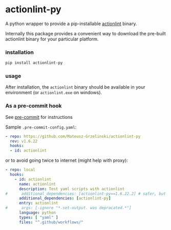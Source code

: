 # actionlint-py

A python wrapper to provide a pip-installable [actionlint] binary.

Internally this package provides a convenient way to download the pre-built
actionlint binary for your particular platform.

### installation

```bash
pip install actionlint-py
```

### usage

After installation, the `actionlint` binary should be available in your
environment (or `actionlint.exe` on windows).

### As a pre-commit hook

See [pre-commit] for instructions

Sample `.pre-commit-config.yaml`:

```yaml
- repo: https://github.com/Mateusz-Grzelinski/actionlint-py
  rev: v1.6.22
  hooks:
  - id: actionlint
```

or to avoid going twice to internet (might help with proxy):

```yaml
- repo: local
  hooks:
    - id: actionlint
      name: actionlint
      description: Test yaml scripts with actionlint
#      additional_dependencies: [actionlint-py==1.6.22.2] # safer, but pre-commit autoupdate will not work
      additional_dependencies: [actionlint-py]
      entry: actionlint
#      args: [-ignore "*.set-output. was depracated.*"]
      language: python
      types: [ "yaml" ]
      files: "^.github/workflows/"
```

[actionlint]: https://github.com/rhysd/actionlint
[pre-commit]: https://pre-commit.com
